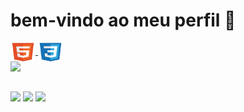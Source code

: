 # bem-vindo ao meu perfil 🍪

 <div>
   <a href="https://github.com/mariaonuki">
 <img align="center" alt="Rafa-HTML" height="30" width="40" src="https://raw.githubusercontent.com/devicons/devicon/master/icons/html5/html5-original.svg">
 <img align="center" alt="Rafa-CSS" height="30" width="40" src="https://raw.githubusercontent.com/devicons/devicon/master/icons/css3/css3-original.svg">


    
 <div>
   
 <picture>
  <source
    srcset="https://github-readme-stats.vercel.app/api?username=mariaonuki&show_icons=true&theme=synthwave"
    media="(prefers-color-scheme: synthwave)"
  />
  <source
    srcset="https://github-readme-stats.vercel.app/api?username=mariaonuki&show_icons=true"
    media="(prefers-color-scheme: light), (prefers-color-scheme: no-preference)"
  />
  <img src="https://github-readme-stats.vercel.app/api?username=mariaonuki&show_icons=true" />
</picture>
 
  ##
  
  <div>
     <a href="https://www.youtube.com/channel/UCLVvyLBVt4fc0zfRpXRqDuA" target="_blank"><img src="https://img.shields.io/badge/YouTube-FF0000?style=for-the-badge&logo=youtube&logoColor=white" target="_blank"></a>
    	<a href="https://www.twitch.tv/marimanchester" target="_blank"><img src="https://img.shields.io/badge/Twitch-9146FF?style=for-the-badge&logo=twitch&logoColor=white" target="_blank"></a>
     <a href = "mailto:maria.onuki@escola.pr.gov.br"><img src="https://img.shields.io/badge/-Gmail-%23333?style=for-the-badge&logo=gmail&logoColor=white" target="_blank"></a>
  </div>
     


